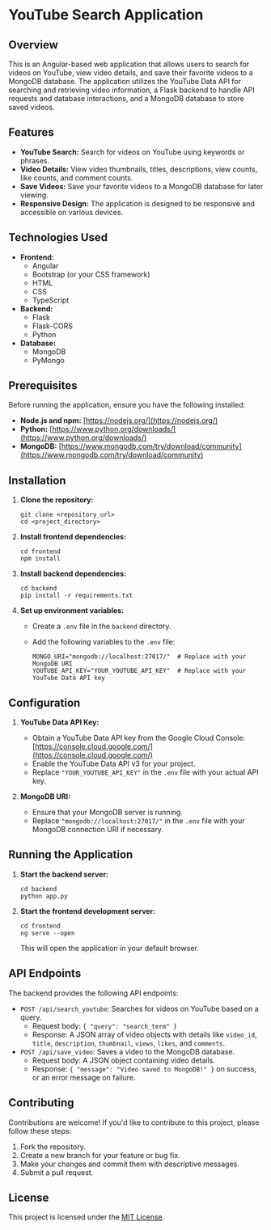 # YouTube Search Application

## Overview

This is an Angular-based web application that allows users to search for videos on YouTube, view video details, and save their favorite videos to a MongoDB database. The application utilizes the YouTube Data API for searching and retrieving video information, a Flask backend to handle API requests and database interactions, and a MongoDB database to store saved videos.

## Features

*   **YouTube Search:** Search for videos on YouTube using keywords or phrases.
*   **Video Details:** View video thumbnails, titles, descriptions, view counts, like counts, and comment counts.
*   **Save Videos:** Save your favorite videos to a MongoDB database for later viewing.
*   **Responsive Design:** The application is designed to be responsive and accessible on various devices.

## Technologies Used

*   **Frontend:**
    *   Angular
    *   Bootstrap (or your CSS framework)
    *   HTML
    *   CSS
    *   TypeScript
*   **Backend:**
    *   Flask
    *   Flask-CORS
    *   Python
*   **Database:**
    *   MongoDB
    *   PyMongo

## Prerequisites

Before running the application, ensure you have the following installed:

*   **Node.js and npm:** [https://nodejs.org/](https://nodejs.org/)
*   **Python:** [https://www.python.org/downloads/](https://www.python.org/downloads/)
*   **MongoDB:** [https://www.mongodb.com/try/download/community](https://www.mongodb.com/try/download/community)

## Installation

1.  **Clone the repository:**

    ```
    git clone <repository_url>
    cd <project_directory>
    ```

2.  **Install frontend dependencies:**

    ```
    cd frontend
    npm install
    ```

3.  **Install backend dependencies:**

    ```
    cd backend
    pip install -r requirements.txt
    ```

4.  **Set up environment variables:**

    *   Create a `.env` file in the `backend` directory.
    *   Add the following variables to the `.env` file:

        ```
        MONGO_URI="mongodb://localhost:27017/"  # Replace with your MongoDB URI
        YOUTUBE_API_KEY="YOUR_YOUTUBE_API_KEY"  # Replace with your YouTube Data API key
        ```

## Configuration

1.  **YouTube Data API Key:**

    *   Obtain a YouTube Data API key from the Google Cloud Console: [https://console.cloud.google.com/](https://console.cloud.google.com/)
    *   Enable the YouTube Data API v3 for your project.
    *   Replace `"YOUR_YOUTUBE_API_KEY"` in the `.env` file with your actual API key.

2.  **MongoDB URI:**

    *   Ensure that your MongoDB server is running.
    *   Replace `"mongodb://localhost:27017/"` in the `.env` file with your MongoDB connection URI if necessary.

## Running the Application

1.  **Start the backend server:**

    ```
    cd backend
    python app.py
    ```

2.  **Start the frontend development server:**

    ```
    cd frontend
    ng serve --open
    ```

    This will open the application in your default browser.

## API Endpoints

The backend provides the following API endpoints:

*   `POST /api/search_youtube`: Searches for videos on YouTube based on a query.
    *   Request body: `{ "query": "search_term" }`
    *   Response: A JSON array of video objects with details like `video_id`, `title`, `description`, `thumbnail`, `views`, `likes`, and `comments`.
*   `POST /api/save_video`: Saves a video to the MongoDB database.
    *   Request body: A JSON object containing video details.
    *   Response: `{ "message": "Video saved to MongoDB!" }` on success, or an error message on failure.

## Contributing

Contributions are welcome! If you'd like to contribute to this project, please follow these steps:

1.  Fork the repository.
2.  Create a new branch for your feature or bug fix.
3.  Make your changes and commit them with descriptive messages.
4.  Submit a pull request.

## License

This project is licensed under the [MIT License](LICENSE).
